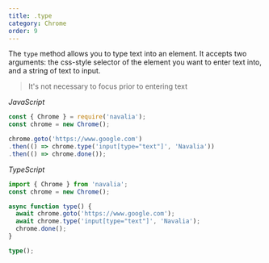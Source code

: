 ```yaml
---
title: .type
category: Chrome
order: 9
---
```


The `type` method allows you to type text into an element. It accepts two arguments: the css-style selector of the element you want to enter text into, and a string of text to input.

> It's not necessary to focus prior to entering text

*JavaScript*
```js
const { Chrome } = require('navalia');
const chrome = new Chrome();

chrome.goto('https://www.google.com')
.then(() => chrome.type('input[type="text"]', 'Navalia'))
.then(() => chrome.done());
```

*TypeScript*
```ts
import { Chrome } from 'navalia';
const chrome = new Chrome();

async function type() {
  await chrome.goto('https://www.google.com');
  await chrome.type('input[type="text"]', 'Navalia');
  chrome.done();
}

type();
```
